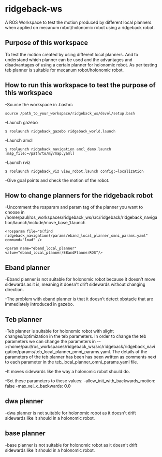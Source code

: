 # ridgeback-ws
A ROS Workspace to test the motion produced by different local planners when applied on mecanum robot/holonomic robot using a ridgeback robot.

## Purpose of this workspace

To test the motion created by using different local planners. And to understand which planner can be used and the advantages and 
disadvantages of using a certain planner for holonomic robot. As per testing teb planner is suitable for mecanum robot/holonomic robot.



## How to run this workspace to test the purpose of this workspace

-Source the workspace in .bashrc

`source /path_to_your_workspace/ridgeback_ws/devel/setup.bash`

-Launch gazebo

`$ roslaunch ridgeback_gazebo ridgeback_world.launch`

-Launch amcl

`$ roslaunch ridgeback_navigation amcl_demo.launch [map_file:=/path/to/my/map.yaml]`

-Launch rviz

`$ roslaunch ridgeback_viz view_robot.launch config:=localization`
 
 -Give goal points and check the motion of the robot.




## How to change planners for the ridgeback robot


-Uncomment the rosparam and param tag of the planner you want to choose in /home/paul/ros_workspaces/ridgeback_ws/src/ridgeback/ridgeback_navigation/launch/include/move_base_1.launch
```
<rosparam file="$(find ridgeback_navigation)/params/eband_local_planner_omni_params.yaml" command="load" />

<param name="eband_local_planner" value="eband_local_planner/EBandPlannerROS"/>
```







## Eband planner

-Eband planner is not suitable for holonomic robot because it doesn't move sidewards as it is, meaning it doesn't drift sidewards without changing direction.

-The problem with eband planner is that it doesn't detect obstacle that are immediately introduced in gazebo.




## Teb planner

-Teb planner is suitable for holonomic robot with slight changes/optimization in the teb parameters. In order to change the teb parameters we can change the parameters in -->/home/paul/ros_workspaces/ridgeback_ws/src/ridgeback/ridgeback_navigation/params/teb_local_planner_omni_params.yaml. The details of the parameters of the teb planner has been has been written as comments next to each parameter in the teb_local_planner_omni_params.yaml file.

-It moves sidewards like the way a holonomic robot should do. 

-Set these parameters to these values:
	-allow_init_with_backwards_motion: false 
	-max_vel_x_backwards: 0.0



## dwa planner

-dwa planner is not suitable for holonomic robot as it doesn't drift sidewards like it should in a holonomic robot.


## base planner

-base planner is not suitable for holonomic robot as it doesn't drift sidewards like it should in a holonomic robot.


